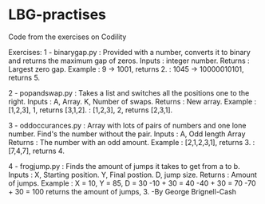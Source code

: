# LBG-practises
Code from the exercises on Codility

Exercises: 
1 - binarygap.py :
    Provided with a number, converts it to binary and returns the maximum gap of zeros.
    Inputs : integer number.
    Returns : Largest zero gap.
    Example : 9 -> 1001, returns 2. 
            : 1045 -> 10000010101, returns 5.

2 - popandswap.py :
    Takes a list and switches all the positions one to the right. 
    Inputs : A, Array. K, Number of swaps.
    Returns : New array.
    Example : [1,2,3], 1, returns [3,1,2].
            : [1,2,3], 2, returns [2,3,1].

3 - oddoccurances.py :
    Array with lots of pairs of numbers and one lone number.
    Find's the number without the pair.
    Inputs : A, Odd length Array
    Returns : The number with an odd amount.
    Example : [2,1,2,3,1], returns 3.
            : [7,4,7], returns 4.

4 - frogjump.py :
    Finds the amount of jumps it takes to get from a to b.
    Inputs : X, Starting position. Y, Final postion. D, jump size.
    Returns : Amount of jumps.
    Example : X = 10, Y = 85, D = 30
                -10 + 30 = 40
                -40 + 30 = 70
                -70 + 30 = 100
            returns the amount of jumps, 3.
-By George Brignell-Cash
